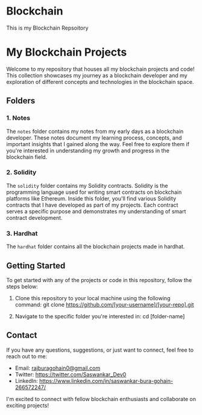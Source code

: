 # Blockchain
This is my Blockchain Repsoitory

# My Blockchain Projects

Welcome to my repository that houses all my blockchain projects and code! This collection showcases my journey as a blockchain developer and my exploration of different concepts and technologies in the blockchain space.

## Folders

### 1. Notes

The `notes` folder contains my notes from my early days as a blockchain developer. These notes document my learning process, concepts, and important insights that I gained along the way. Feel free to explore them if you're interested in understanding my growth and progress in the blockchain field.

### 2. Solidity

The `solidity` folder contains my Solidity contracts. Solidity is the programming language used for writing smart contracts on blockchain platforms like Ethereum. Inside this folder, you'll find various Solidity contracts that I have developed as part of my projects. Each contract serves a specific purpose and demonstrates my understanding of smart contract development.

### 3. Hardhat

The `hardhat` folder contains all the blockchain projects made in hardhat. 

## Getting Started

To get started with any of the projects or code in this repository, follow the steps below:

1. Clone this repository to your local machine using the following command:
      git clone https://github.com/[your-username]/[your-repo].git

2. Navigate to the specific folder you're interested in:
      cd [folder-name]
      
      
## Contact

If you have any questions, suggestions, or just want to connect, feel free to reach out to me:

- Email: rajburagohain0@gmail.com
- Twitter: https://twitter.com/Saswankar_Dev0
- LinkedIn: https://www.linkedin.com/in/saswankar-bura-gohain-266572247/

I'm excited to connect with fellow blockchain enthusiasts and collaborate on exciting projects!

